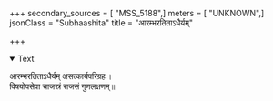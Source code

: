 +++
secondary_sources = [ "MSS_5188",]
meters = [ "UNKNOWN",]
jsonClass = "Subhaashita"
title = "आरम्भरतिताऽधैर्यम्"

+++

<details open><summary>Text</summary>

आरम्भरतिताऽधैर्यम् असत्कार्यपरिग्रहः।  
विषयोपसेवा चाजस्रं राजसं गुणलक्षणम्॥
</details>
